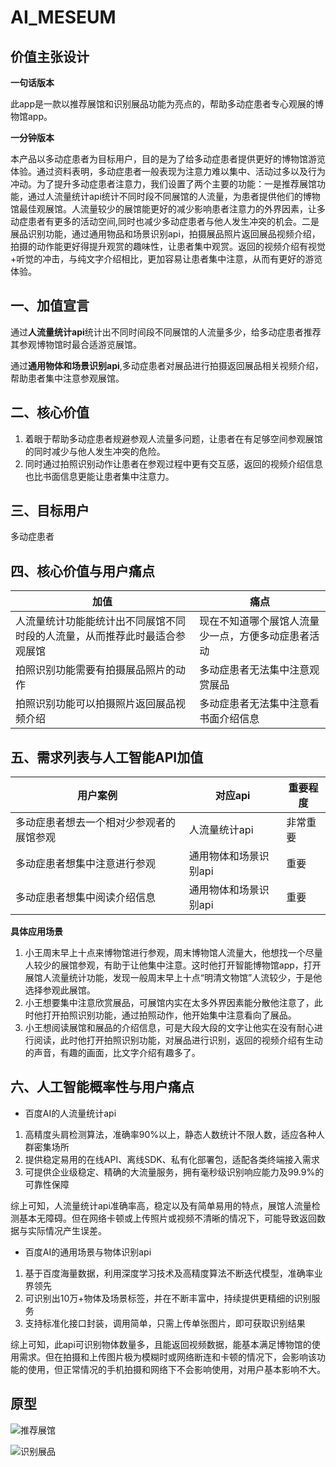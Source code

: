 # AI_MESEUM

## 价值主张设计

**一句话版本**

此app是一款以推荐展馆和识别展品功能为亮点的，帮助多动症患者专心观展的博物馆app。

**一分钟版本**

本产品以多动症患者为目标用户，目的是为了给多动症患者提供更好的博物馆游览体验。通过资料表明，多动症患者一般表现为注意力难以集中、活动过多以及行为冲动。为了提升多动症患者注意力，我们设置了两个主要的功能：一是推荐展馆功能，通过人流量统计api统计不同时段不同展馆的人流量，为患者提供他们的博物馆最佳观展馆。人流量较少的展馆能更好的减少影响患者注意力的外界因素，让多动症患者有更多的活动空间,同时也减少多动症患者与他人发生冲突的机会。二是展品识别功能，通过通用物品和场景识别api，拍摄展品照片返回展品视频介绍，拍摄的动作能更好得提升观赏的趣味性，让患者集中观赏。返回的视频介绍有视觉+听觉的冲击，与纯文字介绍相比，更加容易让患者集中注意，从而有更好的游览体验。

## 一、加值宣言

通过**人流量统计api**统计出不同时间段不同展馆的人流量多少，给多动症患者推荐其参观博物馆时最合适游览展馆。

通过**通用物体和场景识别api**,多动症患者对展品进行拍摄返回展品相关视频介绍，帮助患者集中注意参观展馆。

## 二、核心价值
1. 着眼于帮助多动症患者规避参观人流量多问题，让患者在有足够空间参观展馆的同时减少与他人发生冲突的危险。
2. 同时通过拍照识别动作让患者在参观过程中更有交互感，返回的视频介绍信息也比书面信息更能让患者集中注意力。

## 三、目标用户

多动症患者

## 四、核心价值与用户痛点
| 加值	| 痛点	|
| -- | -- |
| 人流量统计功能能统计出不同展馆不同时段的人流量，从而推荐此时最适合参观展馆	| 现在不知道哪个展馆人流量少一点，方便多动症患者活动 	|
| 拍照识别功能需要有拍摄展品照片的动作	| 多动症患者无法集中注意观赏展品	|
| 拍照识别功能可以拍摄照片返回展品视频介绍 | 多动症患者无法集中注意看书面介绍信息 |

## 五、需求列表与人工智能API加值
| 用户案例	| 对应api	| 重要程度      |
| -- | -- | -- |
| 多动症患者想去一个相对少参观者的展馆参观	| 人流量统计api 	| 非常重要      |
| 多动症患者想集中注意进行参观	| 通用物体和场景识别api	| 重要    |
| 多动症患者想集中阅读介绍信息 | 通用物体和场景识别api | 重要    |

**具体应用场景**
1. 小王周末早上十点来博物馆进行参观，周末博物馆人流量大，他想找一个尽量人较少的展馆参观，有助于让他集中注意。这时他打开智能博物馆app，打开展馆人流量统计功能，发现一般周末早上十点“明清文物馆”人流较少，于是他选择参观此展馆。
2. 小王想要集中注意欣赏展品，可展馆内实在太多外界因素能分散他注意了，此时他打开拍照识别功能，通过拍照动作，他开始集中注意看向了展品。
3. 小王想阅读展馆和展品的介绍信息，可是大段大段的文字让他实在没有耐心进行阅读，此时他打开拍照识别功能，对展品进行识别，返回的视频介绍有生动的声音，有趣的画面，比文字介绍有趣多了。

## 六、人工智能概率性与用户痛点
* 百度AI的人流量统计api
1. 高精度头肩检测算法，准确率90%以上，静态人数统计不限人数，适应各种人群密集场所
2. 提供稳定易用的在线API、离线SDK、私有化部署包，适配各类终端接入需求
3. 可提供企业级稳定、精确的大流量服务，拥有毫秒级识别响应能力及99.9%的可靠性保障

综上可知，人流量统计api准确率高，稳定以及有简单易用的特点，展馆人流量检测基本无障碍。但在网络卡顿或上传照片或视频不清晰的情况下，可能导致返回数据与实际情况产生误差。

* 百度AI的通用场景与物体识别api
1. 基于百度海量数据，利用深度学习技术及高精度算法不断迭代模型，准确率业界领先
2. 可识别出10万+物体及场景标签，并在不断丰富中，持续提供更精细的识别服务
3. 支持标准化接口封装，调用简单，只需上传单张图片，即可获取识别结果

综上可知，此api可识别物体数量多，且能返回视频数据，能基本满足博物馆的使用需求。但在拍摄和上传图片极为模糊时或网络断连和卡顿的情况下，会影响该功能的使用，但正常情况的手机拍摄和网络下不会影响使用，对用户基本影响不大。


## 原型
![推荐展馆](https://images.gitee.com/uploads/images/2019/1215/185734_e06fd978_1648195.png "72cda24e09301cbab16f5b6c7ca5d68.png")

![识别展品](https://images.gitee.com/uploads/images/2019/1215/185747_7421d497_1648195.png "51ee6c4df712e33d1cc3efdee37a757.png")
